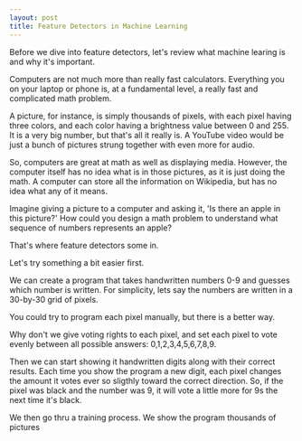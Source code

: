 ```yaml
---
layout: post
title: Feature Detectors in Machine Learning
---
```


Before we dive into feature detectors, let's review what machine learing is and why it's important.

Computers are not much more than really fast calculators.  Everything you on your laptop or phone is, at a fundamental level, a really fast and complicated math problem.

A picture, for instance, is simply thousands of pixels, with each pixel having three colors, and each color having a brightness value between 0 and 255.  It is a very big number, but that's all it really is.  A YouTube video would be just a bunch of pictures strung together with even more for audio.

So, computers are great at math as well as displaying media.  However, the computer itself has no idea what is in those pictures, as it is just doing the math.  A computer can store all the information on Wikipedia, but has no idea what any of it means.

Imagine giving a picture to a computer and asking it, 'Is there an apple in this picture?'  How could you design a math problem to understand what sequence of numbers represents an apple?

That's where feature detectors some in.

Let's try something a bit easier first.

We can create a program that takes handwritten numbers 0-9 and guesses which number is written.  For simplicity, lets say the numbers are written in a 30-by-30 grid of pixels.

You could try to program each pixel manually, but there is a better way.

Why don't we give voting rights to each pixel, and set each pixel to vote evenly between all possible answers: 0,1,2,3,4,5,6,7,8,9.

Then we can start showing it handwritten digits along with their correct results.  Each time you show the program a new digit, each pixel changes the amount it votes ever so sligthly toward the correct direction.  So, if the pixel was black and the number was 9, it will vote a little more for 9s the next time it's black.

We then go thru a training process.  We show the program thousands of pictures 